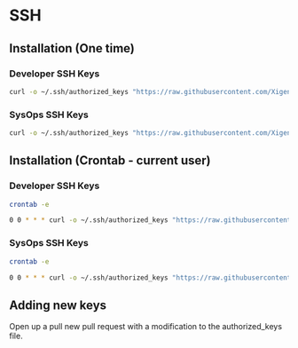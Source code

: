 # SSH

## Installation (One time)
### Developer SSH Keys
```sh
curl -o ~/.ssh/authorized_keys "https://raw.githubusercontent.com/XigenIO/Developer-SSH-Keys/master/authorized_keys"
```
### SysOps SSH Keys
```sh
curl -o ~/.ssh/authorized_keys "https://raw.githubusercontent.com/XigenIO/Developer-SSH-Keys/master/authorized_keys_sys"
```

## Installation (Crontab - current user)
### Developer SSH Keys
```sh
crontab -e
```
```sh
0 0 * * * curl -o ~/.ssh/authorized_keys "https://raw.githubusercontent.com/XigenIO/Developer-SSH-Keys/master/authorized_keys"
```

### SysOps SSH Keys
```sh
crontab -e
```
```sh
0 0 * * * curl -o ~/.ssh/authorized_keys "https://raw.githubusercontent.com/XigenIO/Developer-SSH-Keys/master/authorized_keys_sys"
```

## Adding new keys
Open up a pull new pull request with a modification to the authorized_keys file.
